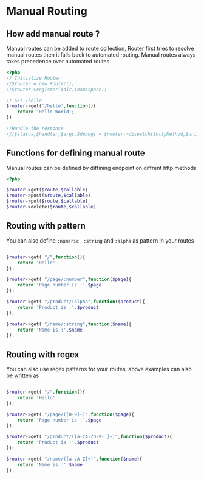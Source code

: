# Manual Routing 

## How add manual route ?

Manual routes can be added to route collection, Router first tries to resolve manual routes then it falls back to automated routing. 
Manual routes always takes precedence over automated routes

```php
<?php
// Initialize Router 
//$router = new Router();
//$router->register($dir,$namespace);

// GET /hello
$router->get('/hello',function(){
    return 'Hello World';
})

//Handle the response
//[$status,$handler,$args,$debug] = $router->dispatch($httpMethod,$uri);


```

## Functions for defining manual route
Manual routes can be defined by diffining endpoint on diffrent http methods

```php
<?php

$router->get($route,$callable)
$router->post($route,$callable)
$router->put($route,$callable)
$router->delete($route,$callable)

```

## Routing with pattern
You can also define `:numeric` , `:string` and `:alpha` as pattern in your routes

```php

$router->get( "/",function(){
    return 'Hello'
});

$router->get( "/page/:number",function($page){
    return 'Page number is :'.$page
});

$router->get( "/product/:alpha",function($product){
    return 'Product is :'.$product
});

$router->get( "/name/:string",function($name){
    return 'Name is :'.$name
});

```

## Routing with regex
You can also use regex patterns for your routes, above examples can also be written as

```php

$router->get( "/",function(){
    return 'Hello'
});

$router->get( "/page/([0-9]+)",function($page){
    return 'Page number is :'.$page
});

$router->get( "/product/([a-zA-Z0-9-_]+)",function($product){
    return 'Product is :'.$product
});

$router->get( "/name/([a-zA-Z]+)",function($name){
    return 'Name is :'.$name
});

```
